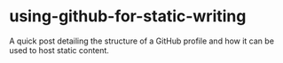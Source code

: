 # using-github-for-static-writing
A quick post detailing the structure of a GitHub profile and how it can be used to host static content.
